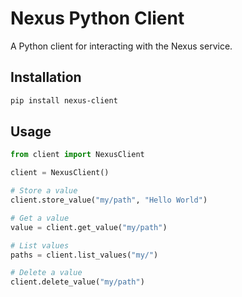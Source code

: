 # Nexus Python Client

A Python client for interacting with the Nexus service.

## Installation

```bash
pip install nexus-client
```

## Usage

```python
from client import NexusClient

client = NexusClient()

# Store a value
client.store_value("my/path", "Hello World")

# Get a value
value = client.get_value("my/path")

# List values
paths = client.list_values("my/")

# Delete a value
client.delete_value("my/path")
```